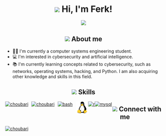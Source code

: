 <h1 align="center"> <picture><img src = "https://media.giphy.com/media/v1.Y2lkPTc5MGI3NjExYTBmb3NnY3ViandjY3hpNWtvcXFraHpmcG9sNnp2dzhyOHhqcmVxZiZlcD12MV9pbnRlcm5hbF9naWZfYnlfaWQmY3Q9cw/yFidHd196S0E0/giphy.gif" width = 40px></picture> Hi, I'm Ferk! </h1> 

<p align="center">
  <img src="https://media.giphy.com/media/v1.Y2lkPTc5MGI3NjExdm5xdGg0emwwZGJhenNmNHk5eGU5dXAzYzMwOG5haDl4bno2MG5zZCZlcD12MV9pbnRlcm5hbF9naWZfYnlfaWQmY3Q9Zw/yAjIXTFgZtfn6ix3Wt/giphy.gif" width="400px">
</p>

<h2 align="center"> <picture><img src = "https://github.com/7oSkaaa/7oSkaaa/blob/main/Images/about_me.gif?raw=true" width = 30px></picture> About me </h2> 

- 👨‍🎓 I'm currently a computer systems engineering student.
- 💻 I'm interested in cybersecurity and artificial intelligence.
- 📚 I'm currently learning concepts related to cybersecurity, such as networks, operating systems, hacking, and Python. I am also acquiring other knowledge and skills in this field.

<h2 align="center"> <img src="https://media2.giphy.com/media/QssGEmpkyEOhBCb7e1/giphy.gif?cid=ecf05e47a0n3gi1bfqntqmob8g9aid1oyj2wr3ds3mg700bl&rid=giphy.gif" width ="25"><b> Skills</b> </h2> 

<p align="center">
<a href="https://www.python.org/" style="float: left; margin-right: 10px;">
    <img alt="choubari" src="https://devstickers.com/assets/img/pro/p3jo.png" width="40">
</a>
<a href="https://www.java.com/" style="float: left; margin-right: 10px;">
    <img alt="choubari" src="https://devstickers.com/assets/img/pro/7kaq.png" width="40">
</a>
<a href="https://www.gnu.org/software/bash/" target="_blank" rel="noreferrer" style="float: left; margin-right: 10px;"> 
    <img src="https://www.vectorlogo.zone/logos/gnu_bash/gnu_bash-icon.svg" alt="bash" width="40" height="40"/>
</a> 
<a href="https://www.linux.org/" target="_blank" rel="noreferrer" style="float: left;"> 
    <img src="https://raw.githubusercontent.com/devicons/devicon/master/icons/linux/linux-original.svg" alt="linux" width="40" height="40"/>
</a>
<a href="https://www.r-project.org/" target="_blank" rel="noreferrer" style="float: left;"> 
    <img src="https://www.r-project.org/logo/Rlogo.png" alt="r" width="40" height="40"/>
</a>
<a href="https://www.mysql.com/" target="_blank" rel="noreferrer" style="float: left;"> 
    <img src="https://www.vectorlogo.zone/logos/mysql/mysql-official.svg" alt="mysql" width="65" height="50"/>
</a>
</p>

<h2 align="center"> <img src="https://raw.githubusercontent.com/ShahriarShafin/ShahriarShafin/main/Assets/handshake.gif" width = 55px /> Connect with me</h2> 

<p align="center">
<a href="https://www.linkedin.com/in/feer-reyes-triana" style="float: left; margin-right: 10px;">
    <img alt="choubari" src="https://img.icons8.com/nolan/96/linkedin.png" width="50">
</p>

<!--
**Ferk-Azathoth/Ferk-Azathoth** is a ✨ _special_ ✨ repository because its `README.md` (this file) appears on your GitHub profile.

Here are some ideas to get you started:

- 🔭 I’m currently working on ...
- 🌱 I’m currently learning ...
- 👯 I’m looking to collaborate on ...
- 🤔 I’m looking for help with ...
- 💬 Ask me about ...
- 📫 How to reach me: ...
- 😄 Pronouns: ...
- ⚡ Fun fact: ...
-->
